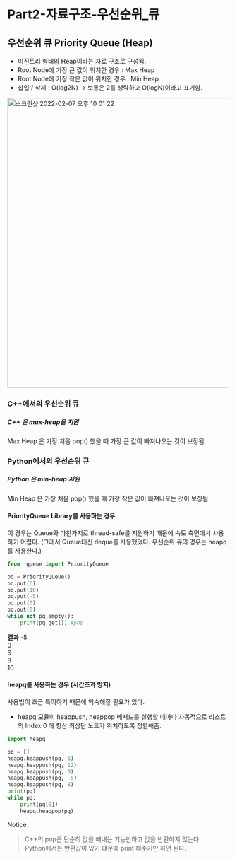 # Part2-자료구조-우선순위_큐

## 우선순위 큐 Priority Queue (Heap)
* 이진트리 형태의 Heap이라는 자료 구조로 구성됨.
* Root Node에 가장 큰 값이 위치한 경우 : Max Heap
* Root Node에 가장 작은 값이 위치한 경우 : Min Heap
* 삽입 / 삭제 : O(log2N) -> 보통은 2를 생략하고 O(logN)이라고 표기함.

  

<img width="656" alt="스크린샷 2022-02-07 오후 10 01 22" src="https://user-images.githubusercontent.com/61059893/152795271-8059c649-c838-4bd3-81c7-495986a5ac2d.png">



### C++에서의 우선순위 큐

##### C++ 은 max-heap을 지원
Max Heap 은 가장 처음 pop() 했을 때 가장 큰 값이 빠져나오는 것이 보장됨.
    
    
### Python에서의 우선순위 큐 

##### Python 은 min-heap 지원
Min Heap 은 가장 처음 pop() 했을 때 가장 작은 값이 빠져나오는 것이 보장됨.
  
#### PriorityQueue Library를 사용하는 경우
이 경우는 Queue와 마찬가지로 thread-safe를 지원하기 때문에 속도 측면에서 사용하기 어렵다.
(그래서 Queue대신 deque를 사용했었다. 우선순위 큐의 경우는 heapq를 사용한다.)

```python
from  queue import PriorityQueue

pq = PriorityQueue()
pq.put(6)
pq.put(10)
pq.put(-5)
pq.put(0)
pq.put(8)
while not pq.empty():
	print(pq.get()) #pop 
```

**결과**
-5  
0  
6  
8   
10  

#### heapq를 사용하는 경우 (시간초과 방지)
사용법이 조금 특이하기 때문에 익숙해질 필요가 있다.
* heapq 모듈이 heappush, heappop 메서드를 실행할 때마다 자동적으로 리스트의 Index 0 에 항상 최상단 노드가 위치하도록 정렬해줌.

```python
import heapq

pq = []
heapq.heappush(pq, 6)
heapq.heappush(pq, 12)
heapq.heappush(pq, 0)
heapq.heappush(pq, -5)
heapq.heappush(pq, 8)
print(pq)
while pq:
	print(pq[0])
	heapq.heappop(pq)

```


Notice
> C++의 pop은 단순히 값을 빼내는 기능만하고 값을 반환하지 않는다.  
> Python에서는 반환값이 있기 떄문에 print 해주기만 하면 된다.  
